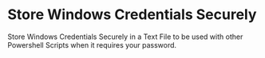 # Store Windows Credentials Securely

Store Windows Credentials Securely in a Text File to be used 
with other Powershell Scripts when it requires your password.
